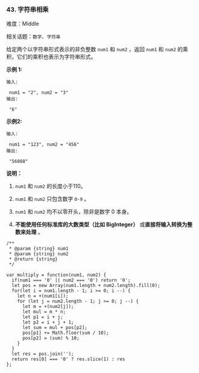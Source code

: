### 43. 字符串相乘

难度：Middle

相关话题：`数学`、`字符串`

给定两个以字符串形式表示的非负整数 `num1` 和 `num2` ，返回 `num1` 和 `num2` 的乘积，它们的乘积也表示为字符串形式。



**示例 1:** 



```
输入:

 num1 = "2", num2 = "3"
输出:

 "6"
```


**示例2:** 



```
输入:

 num1 = "123", num2 = "456"
输出:

 "56088"
```


**说明：** 




1.  `num1` 和 `num2` 的长度小于110。

2.  `num1`  和 `num2`  只包含数字 `0-9` 。

3.  `num1`  和 `num2` 均不以零开头，除非是数字 0 本身。

4. **不能使用任何标准库的大数类型（比如 BigInteger）** 或**直接将输入转换为整数来处理** 。




```
/**
 * @param {string} num1
 * @param {string} num2
 * @return {string}
 */

var multiply = function(num1, num2) {
  if(num1 === '0' || num2 === '0') return '0';
  let pos = new Array(num1.length + num2.length).fill(0);
  for(let i = num1.length - 1; i >= 0; i --) {
    let n = +(num1[i]);
    for (let j = num2.length - 1; j >= 0; j --) {
      let m = +(num2[j]);
      let mul = m * n;
      let p1 = i + j;
      let p2 = i + j + 1;
      let sum = mul + pos[p2];
      pos[p1] += Math.floor(sum / 10);
      pos[p2] = (sum) % 10;
    }
  }
  let res = pos.join('');
  return res[0] === '0' ? res.slice(1) : res
};
```

